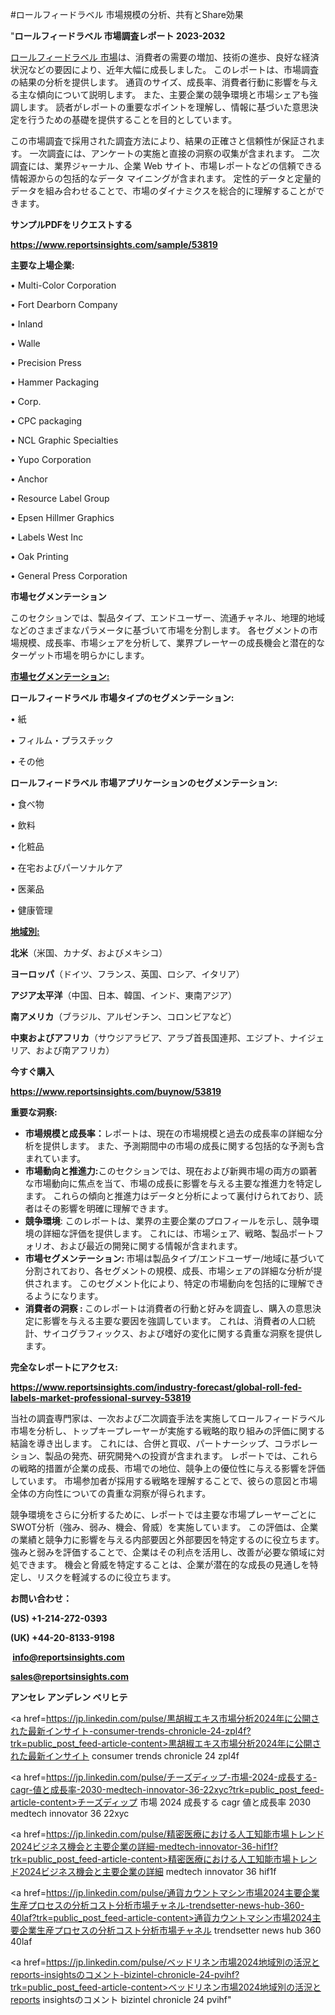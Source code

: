 #ロールフィードラベル 市場規模の分析、共有とShare効果

"<strong>ロールフィードラベル 市場調査レポート 2023-2032</strong>

<a href=https://www.reportsinsights.com/sample/53819>ロールフィードラベル 市場</a>は、消費者の需要の増加、技術の進歩、良好な経済状況などの要因により、近年大幅に成長しました。 このレポートは、市場調査の結果の分析を提供します。 通貨のサイズ、成長率、消費者行動に影響を与える主な傾向について説明します。 また、主要企業の競争環境と市場シェアも強調します。 読者がレポートの重要なポイントを理解し、情報に基づいた意思決定を行うための基礎を提供することを目的としています。

この市場調査で採用された調査方法により、結果の正確さと信頼性が保証されます。 一次調査には、アンケートの実施と直接の洞察の収集が含まれます。 二次調査には、業界ジャーナル、企業 Web サイト、市場レポートなどの信頼できる情報源からの包括的なデータ マイニングが含まれます。 定性的データと定量的データを組み合わせることで、市場のダイナミクスを総合的に理解することができます。

<strong><b>サンプルPDFをリクエストする</b></strong>

<a href=https://www.reportsinsights.com/sample/53819><strong><u>https://www.reportsinsights.com/sample/53819</u></strong></a>

<strong>主要な上場企業:</strong>

• Multi-Color Corporation

• Fort Dearborn Company

• Inland

• Walle

• Precision Press

• Hammer Packaging

•  Corp.

• CPC packaging

• NCL Graphic Specialties

• Yupo Corporation

• Anchor

• Resource Label Group

• Epsen Hillmer Graphics

• Labels West Inc

• Oak Printing

• General Press Corporation

<strong>市場セグメンテーション</strong>

このセクションでは、製品タイプ、エンドユーザー、流通チャネル、地理的地域などのさまざまなパラメータに基づいて市場を分割します。 各セグメントの市場規模、成長率、市場シェアを分析して、業界プレーヤーの成長機会と潜在的なターゲット市場を明らかにします。

<strong><u>市場セグメンテーション</u></strong><strong><u>:</u></strong>

<strong>ロールフィードラベル 市場タイプのセグメンテーション:</strong>

• 紙

• フィルム・プラスチック

• その他

<strong>ロールフィードラベル 市場アプリケーションのセグメンテーション:</strong>

• 食べ物

• 飲料

• 化粧品

• 在宅およびパーソナルケア

• 医薬品

• 健康管理

<strong><u>地域別</u></strong><strong><u>:</u></strong>

<strong>北米</strong>（米国、カナダ、およびメキシコ）

<strong>ヨーロッパ</strong>（ドイツ、フランス、英国、ロシア、イタリア）

<strong>アジア太平洋</strong>（中国、日本、韓国、インド、東南アジア）

<strong>南アメリカ</strong>（ブラジル、アルゼンチン、コロンビアなど）

<strong>中東およびアフリカ</strong>（サウジアラビア、アラブ首長国連邦、エジプト、ナイジェリア、および南アフリカ）

<strong>今すぐ購入</strong>

<a href=https://www.reportsinsights.com/buynow/53819><strong><u>https://www.reportsinsights.com/buynow/53819</u></strong></a>

<strong>重要な洞察:</strong>
<ul>
  <li><strong>市場規模と成長率：</strong>レポートは、現在の市場規模と過去の成長率の詳細な分析を提供します。 また、予測期間中の市場の成長に関する包括的な予測も含まれています。</li>
  <li><strong>市場動向と推進力:</strong>このセクションでは、現在および新興市場の両方の顕著な市場動向に焦点を当て、市場の成長に影響を与える主要な推進力を特定します。 これらの傾向と推進力はデータと分析によって裏付けられており、読者はその影響を明確に理解できます。</li>
  <li><strong>競争環境</strong>: このレポートは、業界の主要企業のプロフィールを示し、競争環境の詳細な評価を提供します。 これには、市場シェア、戦略、製品ポートフォリオ、および最近の開発に関する情報が含まれます。</li>
  <li><strong>市場セグメンテーション: </strong>市場は製品タイプ/エンドユーザー/地域に基づいて分割されており、各セグメントの規模、成長、市場シェアの詳細な分析が提供されます。 このセグメント化により、特定の市場動向を包括的に理解できるようになります。</li>
  <li><strong>消費者の洞察 : </strong>このレポートは消費者の行動と好みを調査し、購入の意思決定に影響を与える主要な要因を強調しています。 これは、消費者の人口統計、サイコグラフィックス、および嗜好の変化に関する貴重な洞察を提供します。</li>
</ul>
<strong>完全なレポートにアクセス:</strong>

<a href=https://www.reportsinsights.com/industry-forecast/global-roll-fed-labels-market-professional-survey-53819><strong><u><b>https://www.reportsinsights.com/industry-forecast/global-roll-fed-labels-market-professional-survey-53819</b></u></strong></a>

当社の調査専門家は、一次および二次調査手法を実施してロールフィードラベル市場を分析し、トップキープレーヤーが実施する戦略的取り組みの評価に関する結論を導き出します。 これには、合併と買収、パートナーシップ、コラボレーション、製品の発売、研究開発への投資が含まれます。 レポートでは、これらの戦略的措置が企業の成長、市場での地位、競争上の優位性に与える影響を評価しています。 市場参加者が採用する戦略を理解することで、彼らの意図と市場全体の方向性についての貴重な洞察が得られます。

競争環境をさらに分析するために、レポートでは主要な市場プレーヤーごとにSWOT分析（強み、弱み、機会、脅威）を実施しています。 この評価は、企業の業績と競争力に影響を与える内部要因と外部要因を特定するのに役立ちます。 強みと弱みを評価することで、企業はその利点を活用し、改善が必要な領域に対処できます。 機会と脅威を特定することは、企業が潜在的な成長の見通しを特定し、リスクを軽減するのに役立ちます。

<strong>お問い合わせ：</strong>

<strong>(US) +1-214-272-0393</strong>

<strong>(UK) +44-20-8133-9198</strong>

<strong> </strong><a href=info@reportsinsights.com><strong><u>info@reportsinsights.com</u></strong></a>

<a href=sales@reportsinsights.com><strong><u>sales@reportsinsights.com</u></strong></a>

<strong>アンセレ アンデレン ベリヒテ</strong>

<a href=https://jp.linkedin.com/pulse/黒胡椒エキス市場分析2024年に公開された最新インサイト-consumer-trends-chronicle-24-zpl4f?trk=public_post_feed-article-content>黒胡椒エキス市場分析2024年に公開された最新インサイト consumer trends chronicle 24 zpl4f</a>

<a href=https://jp.linkedin.com/pulse/チーズディップ-市場-2024-成長する-cagr-値と成長率-2030-medtech-innovator-36-22xyc?trk=public_post_feed-article-content>チーズディップ 市場 2024 成長する cagr 値と成長率 2030 medtech innovator 36 22xyc</a>

<a href=https://jp.linkedin.com/pulse/精密医療における人工知能市場トレンド2024ビジネス機会と主要企業の詳細-medtech-innovator-36-hif1f?trk=public_post_feed-article-content>精密医療における人工知能市場トレンド2024ビジネス機会と主要企業の詳細 medtech innovator 36 hif1f</a>

<a href=https://jp.linkedin.com/pulse/通貨カウントマシン市場2024主要企業生産プロセスの分析コスト分析市場チャネル-trendsetter-news-hub-360-40laf?trk=public_post_feed-article-content>通貨カウントマシン市場2024主要企業生産プロセスの分析コスト分析市場チャネル trendsetter news hub 360 40laf</a>

<a href=https://jp.linkedin.com/pulse/ベッドリネン市場2024地域別の活況とreports-insightsのコメント-bizintel-chronicle-24-pvihf?trk=public_post_feed-article-content>ベッドリネン市場2024地域別の活況とreports insightsのコメント bizintel chronicle 24 pvihf</a>"
